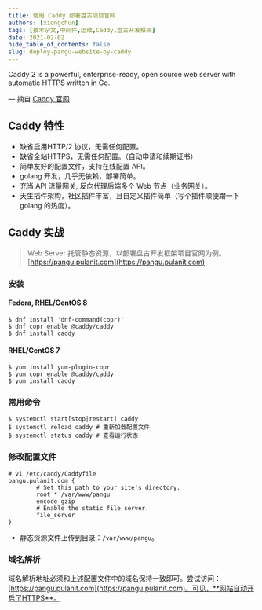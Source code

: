 ```yaml
---
title: 使用 Caddy 部署盘古项目官网
authors: [xiongchun]
tags: [技术杂文,中间件,运维,Caddy,盘古开发框架]
date: 2021-02-02
hide_table_of_contents: false
slug: deploy-pangu-website-by-caddy
---
```


Caddy 2 is a powerful, enterprise-ready, open source web server with automatic HTTPS written in Go.

<!--truncate-->

— 摘自 [Caddy 官网](https://caddyserver.com/)

## Caddy 特性
- 缺省启用HTTP/2 协议，无需任何配置。
- 缺省全站HTTPS，无需任何配置。（自动申请和续期证书）
- 简单友好的配置文件，支持在线配置 API。
- golang 开发，几乎无依赖，部署简单。
- 充当 API 流量网关, 反向代理后端多个 Web 节点（业务网关）。
- 天生插件架构，社区插件丰富，且自定义插件简单（写个插件顺便蹭一下 golang 的热度）。

## Caddy 实战
> Web Server 托管静态资源，以部署盘古开发框架项目官网为例。[https://pangu.pulanit.com](https://pangu.pulanit.com)

### 安装
#### Fedora, RHEL/CentOS 8
```shell
$ dnf install 'dnf-command(copr)'
$ dnf copr enable @caddy/caddy
$ dnf install caddy
```
#### RHEL/CentOS 7
```shell
$ yum install yum-plugin-copr
$ yum copr enable @caddy/caddy
$ yum install caddy
```

### 常用命令
```shell
$ systemctl start[stop|restart] caddy
$ systemctl reload caddy # 重新加载配置文件
$ systemctl status caddy # 查看运行状态
```

### 修改配置文件
```shell
# vi /etc/caddy/Caddyfile
pangu.pulanit.com {
        # Set this path to your site's directory.
        root * /var/www/pangu
        encode gzip
        # Enable the static file server.
        file_server
}
```
- 静态资源文件上传到目录：`/var/www/pangu`。

### 域名解析
域名解析地址必须和上述配置文件中的域名保持一致即可。尝试访问：[https://pangu.pulanit.com](https://pangu.pulanit.com)。可见，**网站自动开启了HTTPS**。

